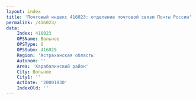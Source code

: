 ```yaml
---
layout: index
title: 'Почтовый индекс 416023: отделение почтовой связи Почты России'
permalink: /416023/
data:
    Index: 416023
    OPSName: Вольное
    OPSType: О
    OPSSubm: 416029
    Region: 'Астраханская область'
    Autonom: ''
    Area: 'Харабалинский район'
    City: Вольное
    City1: ''
    ActDate: '20001030'
    IndexOld: ''
---
```

